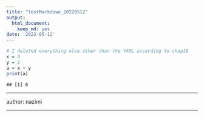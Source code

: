 ```yaml
---
title: "testMarkdown_20220512"
output: 
  html_document: 
    keep_md: yes
date: '2022-05-12'
---
```



```r
# I deleted everything else other than the YAML according to chap18
x = 4
y = 2
a = x + y
print(a)
```

```
## [1] 6
```




---
author: nazimi

---
